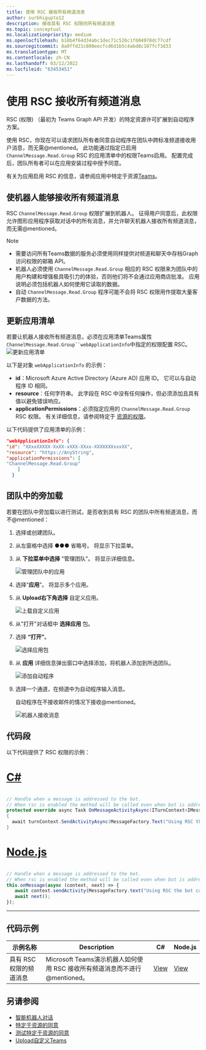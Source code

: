 ```yaml
---
title: 使用 RSC 接收所有频道消息
author: surbhigupta12
description: 接收具有 RSC 权限的所有频道消息
ms.topic: conceptual
ms.localizationpriority: medium
ms.openlocfilehash: b18b4f64d34abc1dec71c526c1f604978dc77cdf
ms.sourcegitcommit: 8a0ffd21c800eecfcd6d1b5c4abd8c107fcf3d33
ms.translationtype: MT
ms.contentlocale: zh-CN
ms.lasthandoff: 03/12/2022
ms.locfileid: "63453451"
---
```

# <a name="receive-all-channel-messages-with-rsc"></a>使用 RSC 接收所有频道消息

RSC (权限) （最初为 Teams Graph API 开发）的特定资源许可扩展到自动程序方案。

使用 RSC，你现在可以请求团队所有者同意自动程序在团队中跨标准频道接收用户消息，而无需@mentioned。 此功能通过指定已启用 `ChannelMessage.Read.Group` RSC 的应用清单中的权限Teams启用。 配置完成后，团队所有者可以在应用安装过程中授予同意。

有关为应用启用 RSC 的信息，请参阅应用中特定于资源[Teams](/microsoftteams/platform/graph-api/rsc/resource-specific-consent#update-your-teams-app-manifest)。

## <a name="enable-bots-to-receive-all-channel-messages"></a>使机器人能够接收所有频道消息

RSC `ChannelMessage.Read.Group` 权限扩展到机器人。 征得用户同意后，此权限允许图形应用程序获取对话中的所有消息，并允许聊天机器人接收所有频道消息，而无需@mentioned。

> [!NOTE]
>
> * 需要访问所有Teams数据的服务必须使用同样提供对频道和聊天中存档Graph访问权限的邮箱 API。
> * 机器人必须使用 `ChannelMessage.Read.Group` 相应的 RSC 权限来为团队中的用户构建和增强极具吸引力的体验，否则他们将不会通过应用商店批准。 应用说明必须包括机器人如何使用它读取的数据。
> * 自动 `ChannelMessage.Read.Group` 程序可能不会将 RSC 权限用作提取大量客户数据的方法。

## <a name="update-app-manifest"></a>更新应用清单

若要让机器人接收所有频道消息，必须在应用清单Teams属性`ChannelMessage.Read.Group``webApplicationInfo`中指定的权限配置 RSC。
![更新应用清单](~/bots/how-to/conversations/Media/appmanifest.png)

以下是对象 `webApplicationInfo` 的示例：

* **id**：Microsoft Azure Active Directory (Azure AD) 应用 ID。 它可以与自动程序 ID 相同。
* **resource**：任何字符串。 此字段在 RSC 中没有任何操作，但必须添加且具有值以避免错误响应。
* **applicationPermissions**：必须指定应用的 `ChannelMessage.Read.Group` RSC 权限。 有关详细信息，请参阅特定于 [资源的权限](/microsoftteams/platform/graph-api/rsc/resource-specific-consent#resource-specific-permissions)。

以下代码提供了应用清单的示例：

```json
"webApplicationInfo": {
"id": "XXxxXXXXX-XxXX-xXXX-XXxx-XXXXXXXxxxXX",
"resource": "https://AnyString",
"applicationPermissions": [
"ChannelMessage.Read.Group"
    ]
  }
```

## <a name="sideload-in-a-team"></a>团队中的旁加载

若要在团队中旁加载以进行测试，是否收到具有 RSC 的团队中所有频道消息，而不@mentioned：

1. 选择或创建团队。
1. 从左窗格中选择 &#x25CF;&#x25CF;&#x25CF; 省略号。 将显示下拉菜单。
1. 从 **下拉菜单中选择** "管理团队"。 将显示详细信息。

   ![管理团队中的应用](~/bots/how-to/conversations/Media/managingteam.png)

1. 选择“**应用**”。 将显示多个应用。
1. 从 **Upload右下角选择** 自定义应用。

    ![上载自定义应用](~/bots/how-to/conversations/Media/uploadingcustomapp.png)

1. 从"打开"对话框中 **选择应用** 包。
1. 选择 **“打开”**。

    ![选择应用包](~/bots/how-to/conversations/Media/selectapppackage.png)

1. 从 **应用** 详细信息弹出窗口中选择添加，将机器人添加到所选团队。

    ![添加自动程序](~/bots/how-to/conversations/Media/addingbot.png)

1. 选择一个通道，在频道中为自动程序输入消息。

    自动程序在不接收邮件的情况下接收@mentioned。

    ![机器人接收消息](~/bots/how-to/conversations/Media/botreceivingmessage.png)

## <a name="code-snippets"></a>代码段

以下代码提供了 RSC 权限的示例：

# <a name="c"></a>[C#](#tab/dotnet)

```csharp

// Handle when a message is addressed to the bot. 
// When rsc is enabled the method will be called even when bot is addressed without being @mentioned
protected override async Task OnMessageActivityAsync(ITurnContext<IMessageActivity> turnContext, CancellationToken cancellationToken)
{
  await turnContext.SendActivityAsync(MessageFactory.Text("Using RSC the bot can recieve messages across channels in team without being @mentioned."));
}
```

# <a name="nodejs"></a>[Node.js](#tab/nodejs)

```javascript

// Handle when a message is addressed to the bot. 
// When rsc is enabled the method will be called even when bot is addressed without being @mentioned
this.onMessage(async (context, next) => {
   await context.sendActivity(MessageFactory.text("Using RSC the bot can recieve messages across channles in team without being @mentioned."))
   await next();
});
```

---

## <a name="code-sample"></a>代码示例

| 示例名称 | Description | C# |Node.js|
|-------------|-------------|------|----|
|具有 RSC 权限的频道消息| Microsoft Teams演示机器人如何使用 RSC 接收所有频道消息而不进行@mentioned。| [View](https://github.com/OfficeDev/Microsoft-Teams-Samples/tree/main/samples/bot-receive-channel-messages-withRSC/csharp) | [View](https://github.com/OfficeDev/Microsoft-Teams-Samples/tree/main/samples/bot-receive-channel-messages-withRSC/nodejs) |

## <a name="see-also"></a>另请参阅

* [智能机器人对话](/microsoftteams/platform/bots/how-to/conversations/conversation-basics)
* [特定于资源的同意](/microsoftteams/resource-specific-consent)
* [测试特定于资源的同意](/microsoftteams/platform/graph-api/rsc/test-resource-specific-consent)
* [Upload自定义Teams](~/concepts/deploy-and-publish/apps-upload.md)
